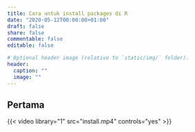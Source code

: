 ```yaml
---
title: Cara untuk install packages di R
date: "2020-05-12T00:00:00+01:00"
draft: false
share: false
commentable: false
editable: false

# Optional header image (relative to `static/img/` folder).
header:
  caption: ""
  image: ""
---
```


## Pertama

{{< video library="1" src="install.mp4" controls="yes" >}}
